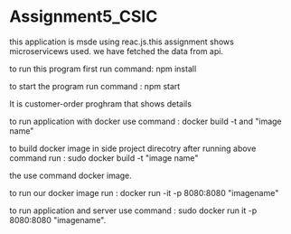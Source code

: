 # Assignment5_CSIC

this application is msde using reac.js.this assignment shows microservicews used. we have fetched the data from api.

to run this program first run command: npm install

to start the program run command : npm start

It is customer-order proghram that shows details 

to run application with docker use command : docker build -t and "image name"

to build docker image in side project direcotry after running above command 
run : sudo docker build -t "image name"

the use command docker image.

to run our docker image run : docker run -it -p 8080:8080 "imagename"

to run application and server use command : sudo docker run it -p 8080:8080 "imagename".
